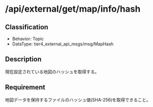 # /api/external/get/map/info/hash

## Classification

- Behavior: Topic
- DataType: tier4_external_api_msgs/msg/MapHash

## Description

現在設定されている地図のハッシュを取得する。

## Requirement

地図データを保持するファイルのハッシュ値(SHA-256)を取得できること。
